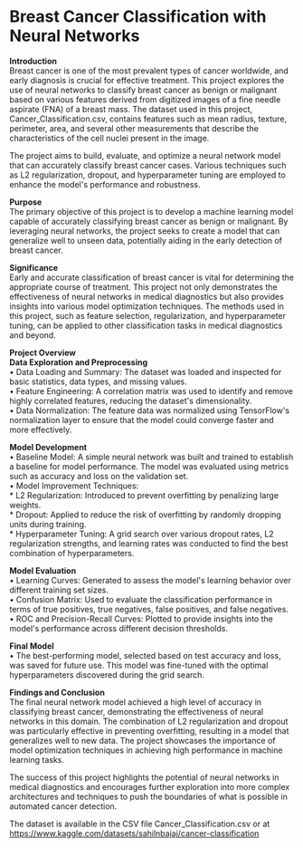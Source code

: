 # Breast Cancer Classification with Neural Networks
**Introduction** <br />
Breast cancer is one of the most prevalent types of cancer worldwide, and early diagnosis is crucial for effective treatment. This project explores the use of neural networks to classify breast cancer as benign or malignant based on various features derived from digitized images of a fine needle aspirate (FNA) of a breast mass. The dataset used in this project, Cancer_Classification.csv, contains features such as mean radius, texture, perimeter, area, and several other measurements that describe the characteristics of the cell nuclei present in the image. <br />

The project aims to build, evaluate, and optimize a neural network model that can accurately classify breast cancer cases. Various techniques such as L2 regularization, dropout, and hyperparameter tuning are employed to enhance the model's performance and robustness. <br />

**Purpose** <br />
The primary objective of this project is to develop a machine learning model capable of accurately classifying breast cancer as benign or malignant. By leveraging neural networks, the project seeks to create a model that can generalize well to unseen data, potentially aiding in the early detection of breast cancer. <br />

**Significance** <br />
Early and accurate classification of breast cancer is vital for determining the appropriate course of treatment. This project not only demonstrates the effectiveness of neural networks in medical diagnostics but also provides insights into various model optimization techniques. The methods used in this project, such as feature selection, regularization, and hyperparameter tuning, can be applied to other classification tasks in medical diagnostics and beyond. <br />

**Project Overview** <br />
**Data Exploration and Preprocessing** <br />
• Data Loading and Summary: The dataset was loaded and inspected for basic statistics, data types, and missing values. <br />
• Feature Engineering: A correlation matrix was used to identify and remove highly correlated features, reducing the dataset's dimensionality. <br />
• Data Normalization: The feature data was normalized using TensorFlow's normalization layer to ensure that the model could converge faster and more effectively. <br />

**Model Development** <br />
• Baseline Model: A simple neural network was built and trained to establish a baseline for model performance. The model was evaluated using metrics such as accuracy and loss on the validation set. <br />
• Model Improvement Techniques: <br />
    * L2 Regularization: Introduced to prevent overfitting by penalizing large weights. <br />
    * Dropout: Applied to reduce the risk of overfitting by randomly dropping units during training. <br />
    * Hyperparameter Tuning: A grid search over various dropout rates, L2 regularization strengths, and learning rates was conducted to find the best combination of hyperparameters. <br />
    
**Model Evaluation** <br />
• Learning Curves: Generated to assess the model's learning behavior over different training set sizes. <br />
• Confusion Matrix: Used to evaluate the classification performance in terms of true positives, true negatives, false positives, and false negatives. <br />
• ROC and Precision-Recall Curves: Plotted to provide insights into the model's performance across different decision thresholds. <br />

**Final Model** <br />
• The best-performing model, selected based on test accuracy and loss, was saved for future use. This model was fine-tuned with the optimal hyperparameters discovered during the grid search. <br />

**Findings and Conclusion** <br />
The final neural network model achieved a high level of accuracy in classifying breast cancer, demonstrating the effectiveness of neural networks in this domain. The combination of L2 regularization and dropout was particularly effective in preventing overfitting, resulting in a model that generalizes well to new data. The project showcases the importance of model optimization techniques in achieving high performance in machine learning tasks. <br />

The success of this project highlights the potential of neural networks in medical diagnostics and encourages further exploration into more complex architectures and techniques to push the boundaries of what is possible in automated cancer detection.

The dataset is available in the CSV file Cancer_Classification.csv or at https://www.kaggle.com/datasets/sahilnbajaj/cancer-classification
